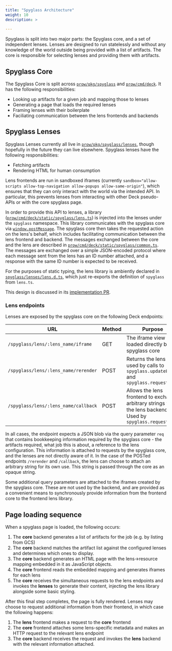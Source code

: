 ```yaml
---
title: "Spyglass Architecture"
weight: 10
description: >
  
---
```


Spyglass is split into two major parts: the Spyglass core, and a set of independent lenses.
Lenses are designed to run statelessly and without any knowledge of the world outside being
provided with a list of artifacts. The core is responsible for selecting lenses and providing them
with artifacts.

## Spyglass Core

The Spyglass Core is split across [`prow/pkg/spyglass`](https://github.com/kubernetes-sigs/prow/tree/main/pkg/spyglass) and [`prow/cmd/deck`](https://github.com/kubernetes-sigs/prow/tree/main/cmd/deck). It has
the following responsibilities:

- Looking up artifacts for a given job and mapping those to lenses
- Generating a page that loads the required lenses
- Framing lenses with their boilerplate
- Faciliating communication between the lens frontends and backends

## Spyglass Lenses

Spyglass Lenses currently all live in [`prow/pkg/spyglass/lenses`](https://github.com/kubernetes-sigs/prow/tree/main/pkg/spyglass/lenses), though hopefully in the
future they can live elsewhere. Spyglass lenses have the following responsibilities:

- Fetching artifacts
- Rendering HTML for human consumption

Lens frontends are run in sandboxed iframes (currently `sandbox="allow-scripts allow-top-navigation
allow-popups allow-same-origin"`), which ensures that they can only interact with the world via the
intended API. In particular, this prevents lenses from interacting with other Deck pseudo-APIs or with
the core spyglass page.

In order to provide this API to lenses, a library
([`prow/cmd/deck/static/spyglass/lens.ts`](https://github.com/kubernetes-sigs/prow/tree/main/cmd/deck/static/spyglass/lens.ts)) is injected into
the lenses under the `spyglass` namespace. This library communicates with the spyglass core via
[`window.postMessage`](https://developer.mozilla.org/en-US/docs/Web/API/Window/postMessage). The
spyglass core then takes the requested action on the lens's behalf, which includes facilitating
communication between the lens frontend and backend. The messages exchanged between the core and the
lens are described in [`prow/cmd/deck/static/spyglass/common.ts`](https://github.com/kubernetes-sigs/prow/tree/main/cmd/deck/static/spyglass/common.ts).
The messages are exchanged over a simple JSON-encoded protocol where each message sent from the lens
has an ID number attached, and a response with the same ID number is expected to be received.

For the purposes of static typing, the lens library is ambiently declared in
[`spyglass/lenses/lens.d.ts`](https://github.com/kubernetes-sigs/prow/tree/main/pkg/spyglass/lenses/lens.d.ts), which just re-exports the definition of
`spyglass` from `lens.ts`.

This design is discussed in its [implementation PR](https://github.com/kubernetes/test-infra/pull/10208).

### Lens endpoints

Lenses are exposed by the spyglass core on the following Deck endpoints:

| URL | Method | Purpose |
|---|---|---|
| `/spyglass/lens/:lens_name/iframe` | GET | The iframe view loaded directly by the spyglass core |
| `/spyglass/lens/:lens_name/rerender` | POST | Returns the lens `body`, used by calls to `spyglass.updatePage` and `spyglass.requestPage` |
| `/spyglass/lens/:lens_name/callback` | POST | Allows the lens frontend to exchange arbitrary strings with the lens backend. Used by `spyglass.request()` |

In all cases, the endpoint expects a JSON blob via the query parameter `req` that contains
bookkeeping information required by the spyglass core - the artifacts required, what job this is
about, a reference to the lens configuration. This information is attached to requests by the
spyglass core, and the lenses are not directly aware of it. In the case of the POSTed endpoints
`/rerender` and `/callback`, the lens can choose to attach an arbitrary string for its own use. This
string is passed through the core as an opaque string.

Some additional query parameters are attached to the iframes created by the spyglass core. These are
not used by the backend, and are provided as a convenient means to synchronously provide information
from the frontend core to the frontend lens library.

## Page loading sequence

When a spyglass page is loaded, the following occurs:

1. The **core** backend generates a list of artifacts for the job (e.g. by listing from GCS)
1. The **core** backend matches the artifact list against the configured lenses and determines which ones to
   display.
1. The **core** backend generates an HTML page with the lens->resource mapping embedded in it as JavaScript
   objects.
1. The **core** frontend reads the embedded mapping and generates iframes for each lens
1. The **core** receives the simultaneous requests to the lens endpoints and invokes the **lenses**
   to generate their content, injecting the lens library alongside some basic styling.

After this final step completes, the page is fully rendered. Lenses may choose to request additional
information from their frontend, in which case the following happens:

1. The **lens** frontend makes a request to the **core** frontend
1. The **core** frontend attaches some lens-specific metadata and makes an HTTP request to the
   relevant lens endpoint
1. The **core** backend receives the request and invokes the **lens** backend with the relevant
   information attached.
